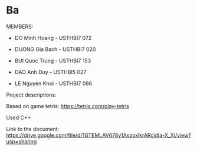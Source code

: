 # Ba


MEMBERS:
         
- DO Minh Hoang   -  USTHBI7 072
         
- DUONG Gia Bach  -  USTHBI7 020
         
- BUI Quoc Trung  -  USTHBI7 153
         
- DAO Anh Duy     -  USTHBI5 027
         
- LE Nguyen Khoi  -  USTHBI7 086


Project descriptions:



Based on game tetris: https://tetris.com/play-tetris


Used C++


Link to the document: 
https://drive.google.com/file/d/1GTEMLAV678y1AszoxlkrARcjdIa-X_Xi/view?usp=sharing
